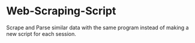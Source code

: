 # Web-Scraping-Script
Scrape and Parse similar data with the same program instead of making a new script for each session.
